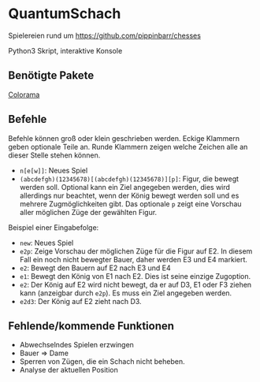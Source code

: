 # QuantumSchach
Spielereien rund um https://github.com/pippinbarr/chesses

Python3 Skript, interaktive Konsole
## Benötigte Pakete
[Colorama](https://pypi.org/project/colorama/)

## Befehle
Befehle können groß oder klein geschrieben werden. Eckige Klammern geben optionale Teile an. Runde Klammern zeigen welche Zeichen alle an dieser Stelle stehen können.
* `n[e[w]]`: Neues Spiel
* `(abcdefgh)(12345678)[(abcdefgh)(12345678)][p]`: Figur, die bewegt werden soll. Optional kann ein Ziel angegeben werden, dies wird allerdings nur beachtet, wenn der König bewegt werden soll und es mehrere Zugmöglichkeiten gibt. Das optionale `p` zeigt eine Vorschau aller möglichen Züge der gewählten Figur. 

Beispiel einer Eingabefolge:
* `new`: Neues Spiel
* `e2p`: Zeige Vorschau der möglichen Züge für die Figur auf E2. In diesem Fall ein noch nicht bewegter Bauer, daher werden E3 und E4 markiert.
* `e2`: Bewegt den Bauern auf E2 nach E3 und E4
* `e1`: Bewegt den König von E1 nach E2. Dies ist seine einzige Zugoption.
* `e2`: Der König auf E2 wird nicht bewegt, da er auf D3, E1 oder F3 ziehen kann (anzeigbar durch `e2p`). Es muss ein Ziel angegeben werden.
* `e2d3`: Der König auf E2 zieht nach D3. 

## Fehlende/kommende Funktionen
* Abwechselndes Spielen erzwingen
* Bauer => Dame
* Sperren von Zügen, die ein Schach nicht beheben.
* Analyse der aktuellen Position
